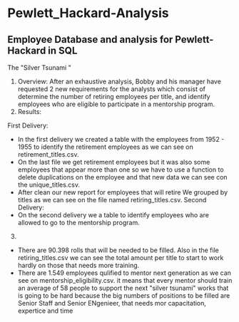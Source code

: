 # Pewlett_Hackard-Analysis
## Employee Database and analysis for Pewlett-Hackard in SQL
The "Silver Tsunami "
1. Overview: After an exhaustive analysis, Bobby and his manager have requested 2 new requirements for the analysts which consist of determine the number of retiring employees per title, and identify employees who are eligible to participate in a mentorship program.
2. Results: 

First Delivery:
  - In the first delivery we created a table with the employees from 1952 - 1955 to identify the retirement employees as we can see on retirement_titles.csv.
  - On the last file we get retirement employees but it was also some employees that appear more than one so we have to use a function to delete duplications on the employee and that new data we can see con the unique_titles.csv.
  - After clean our new report for employees that will retire We grouped by titles as we can see on the file named retiring_titles.csv. 
Second Delivery: 
- On the second delivery we a table to identify employees who are allowed to go to the mentorship program. 
3.  
- There are 90.398 rolls that will be needed to be filled. Also in the file retiring_titles.csv we can see the total amount per title to start to work hardly on those that needs more training.
-  There are 1.549 employees qulified to mentor next generation as we can see on mentorship_eligibility.csv. it means that every mentor should train an average of 58 people to support the next "silver tsunami" works that is going to be hard because the big numbers of positions to be filled are Senior Staff and Senior ENgenieer, that needs mor capacitation, expertice and time
